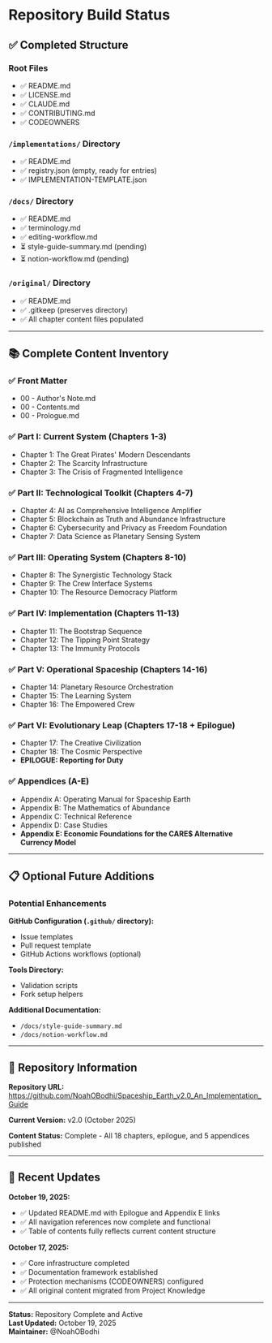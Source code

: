 # Repository Build Status

## ✅ Completed Structure

### Root Files
- ✅ README.md
- ✅ LICENSE.md
- ✅ CLAUDE.md
- ✅ CONTRIBUTING.md
- ✅ CODEOWNERS

### `/implementations/` Directory
- ✅ README.md
- ✅ registry.json (empty, ready for entries)
- ✅ IMPLEMENTATION-TEMPLATE.json

### `/docs/` Directory  
- ✅ README.md
- ✅ terminology.md
- ✅ editing-workflow.md
- ⏳ style-guide-summary.md (pending)
- ⏳ notion-workflow.md (pending)

### `/original/` Directory
- ✅ README.md
- ✅ .gitkeep (preserves directory)
- ✅ All chapter content files populated

---

## 📚 Complete Content Inventory

### ✅ Front Matter
- 00 - Author's Note.md
- 00 - Contents.md
- 00 - Prologue.md

### ✅ Part I: Current System (Chapters 1-3)
- Chapter 1: The Great Pirates' Modern Descendants
- Chapter 2: The Scarcity Infrastructure
- Chapter 3: The Crisis of Fragmented Intelligence

### ✅ Part II: Technological Toolkit (Chapters 4-7)
- Chapter 4: AI as Comprehensive Intelligence Amplifier
- Chapter 5: Blockchain as Truth and Abundance Infrastructure
- Chapter 6: Cybersecurity and Privacy as Freedom Foundation
- Chapter 7: Data Science as Planetary Sensing System

### ✅ Part III: Operating System (Chapters 8-10)
- Chapter 8: The Synergistic Technology Stack
- Chapter 9: The Crew Interface Systems
- Chapter 10: The Resource Democracy Platform

### ✅ Part IV: Implementation (Chapters 11-13)
- Chapter 11: The Bootstrap Sequence
- Chapter 12: The Tipping Point Strategy
- Chapter 13: The Immunity Protocols

### ✅ Part V: Operational Spaceship (Chapters 14-16)
- Chapter 14: Planetary Resource Orchestration
- Chapter 15: The Learning System
- Chapter 16: The Empowered Crew

### ✅ Part VI: Evolutionary Leap (Chapters 17-18 + Epilogue)
- Chapter 17: The Creative Civilization
- Chapter 18: The Cosmic Perspective
- **EPILOGUE: Reporting for Duty**

### ✅ Appendices (A-E)
- Appendix A: Operating Manual for Spaceship Earth
- Appendix B: The Mathematics of Abundance
- Appendix C: Technical Reference
- Appendix D: Case Studies
- **Appendix E: Economic Foundations for the CARE$ Alternative Currency Model**

---

## 📋 Optional Future Additions

### Potential Enhancements

**GitHub Configuration (`.github/` directory):**
- Issue templates
- Pull request template
- GitHub Actions workflows (optional)

**Tools Directory:**
- Validation scripts
- Fork setup helpers

**Additional Documentation:**
- `/docs/style-guide-summary.md`
- `/docs/notion-workflow.md`

---

## 🎯 Repository Information

**Repository URL:** https://github.com/NoahOBodhi/Spaceship_Earth_v2.0_An_Implementation_Guide

**Current Version:** v2.0 (October 2025)

**Content Status:** Complete - All 18 chapters, epilogue, and 5 appendices published

---

## 📝 Recent Updates

**October 19, 2025:**
- ✅ Updated README.md with Epilogue and Appendix E links
- ✅ All navigation references now complete and functional
- ✅ Table of contents fully reflects current content structure

**October 17, 2025:**
- ✅ Core infrastructure completed
- ✅ Documentation framework established
- ✅ Protection mechanisms (CODEOWNERS) configured
- ✅ All original content migrated from Project Knowledge

---

**Status:** Repository Complete and Active  
**Last Updated:** October 19, 2025  
**Maintainer:** @NoahOBodhi
